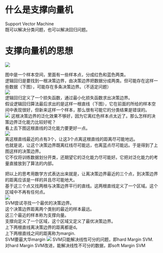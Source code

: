 # 什么是支撑向量机

Support Vector Machine  
既可以解决分类问题，也可以解决回归问题。  

# 支撑向量机的思想

![](http://windmissing.github.io/images/2019/208.jpg)

图中是一个样本空间，里面有一些样本点，分成红色和蓝色两类。  
逻辑回归是要找到一根决策边界，由决策边界把数据分成两类。但可能存在这样一些数据（下图），可能存在多条决策边界。（不适定问题）  
![](http://windmissing.github.io/images/2019/209.jpg)  
逻辑回归定义了一个损失函数，通过最小化损失函数求出决策边界。  
假设逻辑回归算法最后求出的是这样一根直线（下图），它在前面的所给的样本空间中表现很好，但新来这样一个样本，那么很有可能它的分类结果是错误的。  
![](http://windmissing.github.io/images/2019/210.jpg)
这根决策边界的泛化效果不够好，因为它离红色样本点太近了。那么怎样的决策边界泛化能力比较好呢？  
看上去下图这根直线的泛化能力要更好一点。  
![](http://windmissing.github.io/images/2019/213.jpg)  
离这根直线最近的点有3个，让这3个点离这根直线的距离尽可能地远。  
也就是说，让这个决策边界既离红线尽可能远，也离蓝点尽可能远。于是得到了上图这样的决策边界。  
它不仅将训练数据划分开类，还期望它的泛化能力尽可能好。它把对泛化能力的考量直接放到了算法的内部。  

把以上的思考用数学方式表达出来就是，让离决策边界最近的三个点，到决策边界的距离应该是一样的并且尽可能地大。    
基于这三个点又找两根与决策边界平行的直线。这两根直线定义了一个区域。这个区域中不再有任何点。  
![](http://windmissing.github.io/images/2019/211.jpg)  
SVM尝试寻找一个最优的决策边界。  
这个决策边界距离两个类别的最近的样本最远。  
这三个最近的样本称为支撑向量。  
支撑向定义了一个区域，这个区域又定义了最优决策边界。  
上下两根直线离决策边界的距离都是d。  
上下两根直线之间的距离称为margin.  
SVM要最大华margin
![](http://windmissing.github.io/images/2019/212.jpg)
SVM只能解决线性可分的问题，即hard Margin SVM.
对hard Margin SVM改进，能解决线性不可分的数据，即soft Margin SVM
